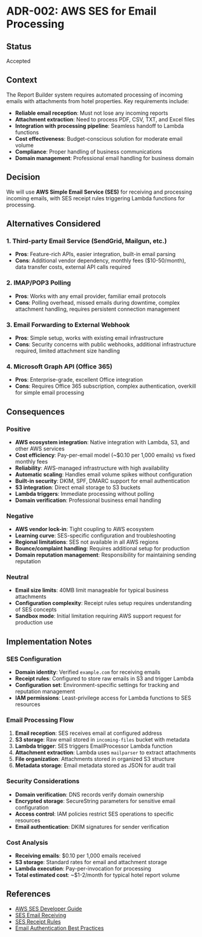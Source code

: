 # ADR-002: AWS SES for Email Processing

## Status
Accepted

## Context

The Report Builder system requires automated processing of incoming emails with attachments from hotel properties. Key requirements include:

- **Reliable email reception**: Must not lose any incoming reports
- **Attachment extraction**: Need to process PDF, CSV, TXT, and Excel files
- **Integration with processing pipeline**: Seamless handoff to Lambda functions
- **Cost effectiveness**: Budget-conscious solution for moderate email volume
- **Compliance**: Proper handling of business communications
- **Domain management**: Professional email handling for business domain

## Decision

We will use **AWS Simple Email Service (SES)** for receiving and processing incoming emails, with SES receipt rules triggering Lambda functions for processing.

## Alternatives Considered

### 1. Third-party Email Service (SendGrid, Mailgun, etc.)
- **Pros**: Feature-rich APIs, easier integration, built-in email parsing
- **Cons**: Additional vendor dependency, monthly fees ($10-50/month), data transfer costs, external API calls required

### 2. IMAP/POP3 Polling
- **Pros**: Works with any email provider, familiar email protocols
- **Cons**: Polling overhead, missed emails during downtime, complex attachment handling, requires persistent connection management

### 3. Email Forwarding to External Webhook
- **Pros**: Simple setup, works with existing email infrastructure
- **Cons**: Security concerns with public webhooks, additional infrastructure required, limited attachment size handling

### 4. Microsoft Graph API (Office 365)
- **Pros**: Enterprise-grade, excellent Office integration
- **Cons**: Requires Office 365 subscription, complex authentication, overkill for simple email processing

## Consequences

### Positive
- **AWS ecosystem integration**: Native integration with Lambda, S3, and other AWS services
- **Cost efficiency**: Pay-per-email model (~$0.10 per 1,000 emails) vs fixed monthly fees
- **Reliability**: AWS-managed infrastructure with high availability
- **Automatic scaling**: Handles email volume spikes without configuration
- **Built-in security**: DKIM, SPF, DMARC support for email authentication
- **S3 integration**: Direct email storage to S3 buckets
- **Lambda triggers**: Immediate processing without polling
- **Domain verification**: Professional business email handling

### Negative
- **AWS vendor lock-in**: Tight coupling to AWS ecosystem
- **Learning curve**: SES-specific configuration and troubleshooting
- **Regional limitations**: SES not available in all AWS regions
- **Bounce/complaint handling**: Requires additional setup for production
- **Domain reputation management**: Responsibility for maintaining sending reputation

### Neutral
- **Email size limits**: 40MB limit manageable for typical business attachments
- **Configuration complexity**: Receipt rules setup requires understanding of SES concepts
- **Sandbox mode**: Initial limitation requiring AWS support request for production use

## Implementation Notes

### SES Configuration
- **Domain identity**: Verified `example.com` for receiving emails
- **Receipt rules**: Configured to store raw emails in S3 and trigger Lambda
- **Configuration set**: Environment-specific settings for tracking and reputation management
- **IAM permissions**: Least-privilege access for Lambda functions to SES resources

### Email Processing Flow
1. **Email reception**: SES receives email at configured address
2. **S3 storage**: Raw email stored in `incoming-files` bucket with metadata
3. **Lambda trigger**: SES triggers EmailProcessor Lambda function
4. **Attachment extraction**: Lambda uses `mailparser` to extract attachments
5. **File organization**: Attachments stored in organized S3 structure
6. **Metadata storage**: Email metadata stored as JSON for audit trail

### Security Considerations
- **Domain verification**: DNS records verify domain ownership
- **Encrypted storage**: SecureString parameters for sensitive email configuration
- **Access control**: IAM policies restrict SES operations to specific resources
- **Email authentication**: DKIM signatures for sender verification

### Cost Analysis
- **Receiving emails**: $0.10 per 1,000 emails received
- **S3 storage**: Standard rates for email and attachment storage
- **Lambda execution**: Pay-per-invocation for processing
- **Total estimated cost**: ~$1-2/month for typical hotel report volume

## References
- [AWS SES Developer Guide](https://docs.aws.amazon.com/ses/latest/dg/Welcome.html)
- [SES Email Receiving](https://docs.aws.amazon.com/ses/latest/dg/receiving-email.html)
- [SES Receipt Rules](https://docs.aws.amazon.com/ses/latest/dg/receiving-email-receipt-rules.html)
- [Email Authentication Best Practices](https://docs.aws.amazon.com/ses/latest/dg/email-authentication.html) 